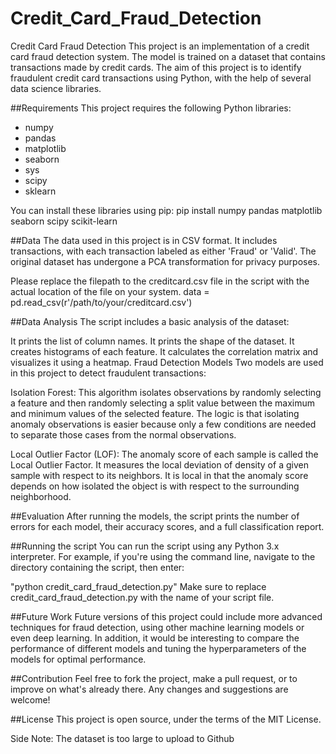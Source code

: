 # Credit_Card_Fraud_Detection
Credit Card Fraud Detection
This project is an implementation of a credit card fraud detection system. The model is trained on a dataset that contains transactions made by credit cards. The aim of this project is to identify fraudulent credit card transactions using Python, with the help of several data science libraries.

##Requirements
This project requires the following Python libraries:

- numpy
- pandas
- matplotlib
- seaborn
- sys
- scipy
- sklearn

You can install these libraries using pip:
pip install numpy pandas matplotlib seaborn scipy scikit-learn

##Data
The data used in this project is in CSV format. It includes transactions, with each transaction labeled as either 'Fraud' or 'Valid'. The original dataset has undergone a PCA transformation for privacy purposes.

Please replace the filepath to the creditcard.csv file in the script with the actual location of the file on your system.
data = pd.read_csv(r'/path/to/your/creditcard.csv')

##Data Analysis
The script includes a basic analysis of the dataset:

It prints the list of column names.
It prints the shape of the dataset.
It creates histograms of each feature.
It calculates the correlation matrix and visualizes it using a heatmap.
Fraud Detection Models
Two models are used in this project to detect fraudulent transactions:

Isolation Forest: This algorithm isolates observations by randomly selecting a feature and then randomly selecting a split value between the maximum and minimum values of the selected feature. The logic is that isolating anomaly observations is easier because only a few conditions are needed to separate those cases from the normal observations.

Local Outlier Factor (LOF): The anomaly score of each sample is called the Local Outlier Factor. It measures the local deviation of density of a given sample with respect to its neighbors. It is local in that the anomaly score depends on how isolated the object is with respect to the surrounding neighborhood.

##Evaluation
After running the models, the script prints the number of errors for each model, their accuracy scores, and a full classification report.

##Running the script
You can run the script using any Python 3.x interpreter. For example, if you're using the command line, navigate to the directory containing the script, then enter:

"python credit_card_fraud_detection.py"
Make sure to replace credit_card_fraud_detection.py with the name of your script file.

##Future Work
Future versions of this project could include more advanced techniques for fraud detection, using other machine learning models or even deep learning. In addition, it would be interesting to compare the performance of different models and tuning the hyperparameters of the models for optimal performance.

##Contribution
Feel free to fork the project, make a pull request, or to improve on what's already there. Any changes and suggestions are welcome!

##License
This project is open source, under the terms of the MIT License.

Side Note: The dataset is too large to upload to Github
